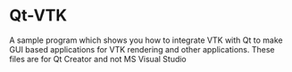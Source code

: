 Qt-VTK
======
A sample program which shows you how to integrate VTK with Qt to make GUI based applications for VTK rendering
and other applications. These files are for Qt Creator and not MS Visual Studio
